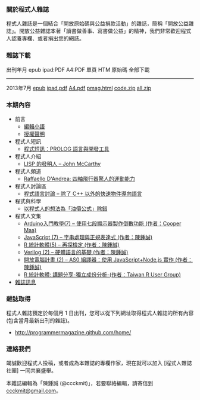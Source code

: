 ### 關於程式人雜誌
程式人雜誌是一個結合「開放原始碼與公益捐款活動」的雜誌，簡稱「開放公益雜誌」。開放公益雜誌本著「讀書做善事、寫書做公益」的精神，我們非常歡迎程式人認養專欄、或者捐出您的網誌。

### 雜誌下載

出刊年月       epub           ipad:PDF      A4:PDF     單頁 HTM     原始碼      全部下載
------------   ----------     -----------   --------   -----------  ----------  -------------
2013年7月      [epub]         [ipad.pdf]    [A4.pdf]   [pmag.html]  [code.zip]  [all.zip]

### 本期內容
* 前言
    * [編輯小語](editor.html)
    * [授權聲明](license.html)
* 程式人短訊
    * [程式短訊：PROLOG 語言與開發工具](message1.html)
* 程式人介紹
    * [LISP 的發明人 – John McCarthy](people1.html)
* 程式人頻道
    * [Raffaello D'Andrea: 四軸飛行器驚人的運動能力](video1.html)
* 程式人討論區
    * [程式語言討論 – 除了 C++ 以外的快速物件導向語言](discuss1.html)
* 程式與科學
    * [以程式人的想法為「油價公式」除錯](science1.html)
* 程式人文集
    * [Arduino入門教學(7) – 使用七段顯示器製作倒數功能 (作者：Cooper Maa)](article1.html)
    * [JavaScript (7) – 字串處理與正規表達式 (作者：陳鍾誠)](article2.html)
    * [R 統計軟體(5) – 再探檢定 (作者：陳鍾誠)](article3.html)
    * [Verilog (2) – 硬體語言的基礎 (作者：陳鍾誠)](article4.html)
    * [開放電腦計畫 (2) – AS0 組譯器：使用 JavaScript+Node.js 實作 (作者：陳鍾誠)](article5.html)
    * [R 統計軟體: 講題分享-獨立成份分析-(作者：Taiwan R User Group)](article6.html)
* [雜誌訊息](info.html)
    
### 雜誌取得

程式人雜誌預定於每個月 1 日出刊，您可以從下列網址取得程式人雜誌的所有內容 (包含當月最新出刊的雜誌)。

* <http://programmermagazine.github.com/home/>

### 連絡我們

竭誠歡迎程式人投稿，或者成為本雜誌的專欄作家，現在就可以加入 [程式人雜誌社團] 一同共襄盛舉。

本雜誌編輯為「陳鍾誠 (@ccckmit)」，若要聯絡編輯，請寄信到 <ccckmit@gmail.com>。

[epub]: ../book/A4.epub
[ipad.pdf]: ../book/ipad.pdf
[A4.pdf]: ../book/A4.pdf
[code.zip]: ../code.zip
[pmag.html]: ../book/pmag.html
[all.zip]: ../archive/gh-pages.zip

